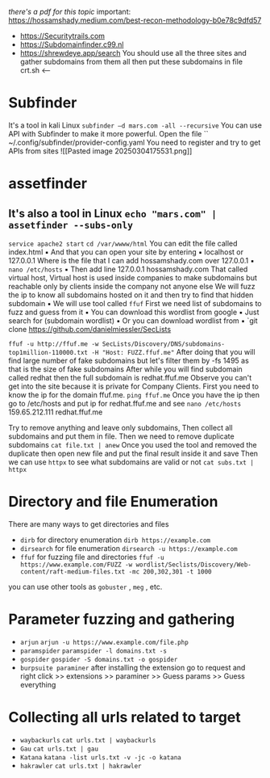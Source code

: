 *there's a pdf for this topic*
important: https://hossamshady.medium.com/best-recon-methodology-b0e78c9dfd57

- https://Securitytrails.com
- https://Subdomainfinder.c99.nl
- https://shrewdeye.app/search
 You should use all the three sites and gather subdomains from them all then put these subdomains in file
crt.sh <--

# Subfinder
It's a tool in kali Linux
`subfinder –d mars.com -all --recursive`
You can use API with Subfinder to make it more powerful.
Open the file
`` ~/.config/subfinder/provider-config.yaml
You need to register and try to get APIs from sites
![[Pasted image 20250304175531.png]]
# assetfinder
It's also a tool in Linux
`echo "mars.com" | assetfinder --subs-only`
-------------------------------

`service apache2 start`
`cd /var/wwww/html`
You can edit the file called index.html
▪ And that you can open your site by entering
▪ localhost or 127.0.0.1
Where is the file that I can add hossamshady.com over 127.0.0.1
▪ `nano /etc/hosts`
▪ Then add line 127.0.0.1  hossamshady.com
That called virtual host, Virtual host is used inside companies to make subdomains but reachable only by clients inside the company not anyone else
We will fuzz the ip to know all subdomains hosted on it and then try to find that hidden subdomain
▪ We will use tool called `ffuf`
First we need list of subdomains to fuzz and guess from it
▪ You can download this wordlist from google
▪ Just search for (subdomain wordlist)
▪ Or you can download wordlist from
▪ `git clone https://github.com/danielmiessler/SecLists

`ffuf -u http://ffuf.me -w SecLists/Discovery/DNS/subdomains-top1million-110000.txt -H "Host: FUZZ.ffuf.me"`
After doing that you will find large number of fake subdomains but let's filter them by -fs 1495 as that is the size of fake subdomains
After while you will find subdomain called redhat then the full subdomain is redhat.ffuf.me
Observe you can't get into the site because it is private for Company Clients. First you need to know the ip for the domain ffuf.me.
`ping ffuf.me`
Once you have the ip then go to /etc/hosts and put ip for redhat.ffuf.me and see
`nano /etc/hosts`
159.65.212.111 redhat.ffuf.me

Try to remove anything and leave only subdomains, Then collect all subdomains and put them in file. Then we need to remove duplicate subdomains
`cat file.txt | anew`
Once you used the tool and removed the duplicate then open new file and put the final result inside it and save
Then we can use `httpx` to see what subdomains are valid or not
`cat subs.txt | httpx`

# Directory and file Enumeration
There are many ways to get directories and files
- `dirb` for directory enumeration
`dirb https://example.com`
- `dirsearch` for file enumeration
`dirsearch -u https://example.com`
-  `ffuf` for fuzzing file and directories
`ffuf -u https://www.example.com/FUZZ -w wordlist/Seclists/Discovery/Web-content/raft-medium-files.txt -mc 200,302,301 -t 1000`

you can use other tools as `gobuster` , `meg` , etc.
# Parameter fuzzing and gathering
- `arjun`
`arjun -u https://www.example.com/file.php `
-  `paramspider`
`paramspider -l domains.txt -s`
-  `gospider`
`gospider -S domains.txt -o gospider`
- `burpsuite paraminer`
	after installing the extension
	go to request and right click >> extensions >> paraminer >> Guess params >> Guess everything
# Collecting all urls related to target
- `waybackurls`
`cat urls.txt | waybackurls`
- `Gau`
`cat urls.txt | gau`
- `Katana`
`katana -list urls.txt -v -jc -o katana`
- `hakrawler`
`cat urls.txt | hakrawler`
